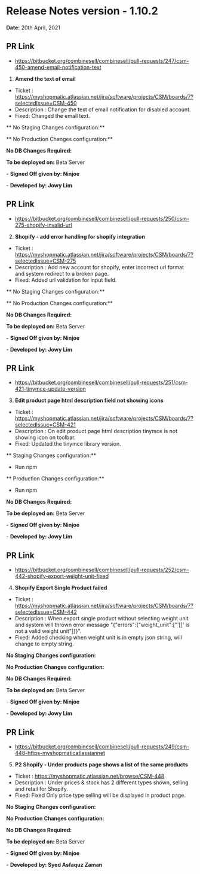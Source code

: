 # Release Notes version - 1.10.2

**Date:** 20th April, 2021

## PR Link
- https://bitbucket.org/combinesell/combinesell/pull-requests/247/csm-450-amend-email-notification-text

1. **Amend the text of email**

- Ticket : https://myshopmatic.atlassian.net/jira/software/projects/CSM/boards/7?selectedIssue=CSM-450 
- Description : Change the text of email notification for disabled account.
- Fixed: Changed the email text.

** No Staging Changes configuration:** 

** No Production Changes configuration:** 

**No DB Changes Required:**

**To be deployed on:** Beta Server

\- **Signed Off given by: Ninjoe**

\- **Developed by: Jowy Lim**

## PR Link
- https://bitbucket.org/combinesell/combinesell/pull-requests/250/csm-275-shopify-invalid-url

2. **Shopify - add error handling for shopify integration**

- Ticket : https://myshopmatic.atlassian.net/jira/software/projects/CSM/boards/7?selectedIssue=CSM-275
- Description : Add new account for shopify, enter incorrect url format and system redirect to a broken page.
- Fixed: Added url validation for input field.

** No Staging Changes configuration:** 

** No Production Changes configuration:** 

**No DB Changes Required:**

**To be deployed on:** Beta Server

\- **Signed Off given by: Ninjoe**

\- **Developed by: Jowy Lim**

## PR Link
- https://bitbucket.org/combinesell/combinesell/pull-requests/251/csm-421-tinymce-update-version

3. **Edit product page html description field not showing icons**

- Ticket : https://myshopmatic.atlassian.net/jira/software/projects/CSM/boards/7?selectedIssue=CSM-421
- Description : On edit product page html description tinymce is not showing icon on toolbar.
- Fixed: Updated the tinymce library version.

** Staging Changes configuration:**
- Run npm 

** Production Changes configuration:**
- Run npm 

**No DB Changes Required:**

**To be deployed on:** Beta Server

\- **Signed Off given by: Ninjoe**

\- **Developed by: Jowy Lim**

## PR Link
- https://bitbucket.org/combinesell/combinesell/pull-requests/252/csm-442-shopify-export-weight-unit-fixed

4. **Shopify Export Single Product failed**

- Ticket : https://myshopmatic.atlassian.net/jira/software/projects/CSM/boards/7?selectedIssue=CSM-442
- Description : When export single product without selecting weight unit and system will thrown error message "{"errors":{"weight_unit":["'[]' is not a valid weight unit"]}}".
- Fixed: Added checking when weight unit is in empty json string, will change to empty string.

**No Staging Changes configuration:**

**No Production Changes configuration:**

**No DB Changes Required:**

**To be deployed on:** Beta Server

\- **Signed Off given by: Ninjoe**

\- **Developed by: Jowy Lim**


## PR Link
- https://bitbucket.org/combinesell/combinesell/pull-requests/249/csm-448-https-myshopmaticatlassiannet

5. **P2 Shopify - Under products page shows a list of the same products**

- Ticket : https://myshopmatic.atlassian.net/browse/CSM-448
- Description : Under prices & stock has 2 different types shown, selling and retail for Shopify.
- Fixed: Fixed Only price type selling will be displayed in product page.

**No Staging Changes configuration:**

**No Production Changes configuration:**

**No DB Changes Required:**

**To be deployed on:** Beta Server

\- **Signed Off given by: Ninjoe**

\- **Developed by: Syed Asfaquz Zaman**
